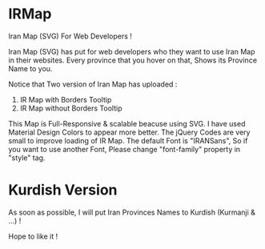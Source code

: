 # IRMap
Iran Map (SVG) For Web Developers !

Iran Map (SVG) has put for web developers who they want to use Iran Map in their websites. Every province that you hover on that, Shows its Province Name to you.

Notice that Two version of Iran Map has uploaded :

1. IR Map with Borders Tooltip
2. IR Map without Borders Tooltip

This Map is Full-Responsive & scalable beacuse using SVG.
I have used Material Design Colors to appear more better. The jQuery Codes are very small to improve loading of IR Map.
The default Font is "IRANSans", So if you want to use another Font, Please change "font-family" property in "style" tag.

# Kurdish Version
As soon as possible, I will put Iran Provinces Names to Kurdish (Kurmanji & ...) !

Hope to like it !

